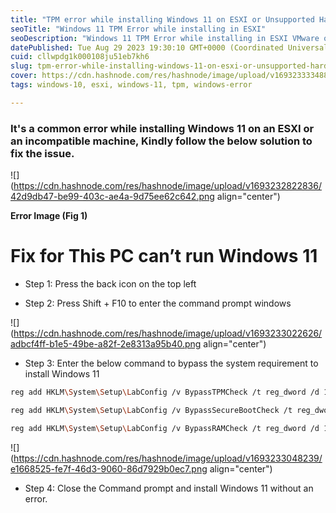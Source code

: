 ```yaml
---
title: "TPM error while installing Windows 11 on ESXI or Unsupported Hardware"
seoTitle: "Windows 11 TPM Error while installing in ESXI"
seoDescription: "Windows 11 TPM Error while installing in ESXI VMware on unsupported hardware"
datePublished: Tue Aug 29 2023 19:30:10 GMT+0000 (Coordinated Universal Time)
cuid: cllwpdg1k000108ju51eb7kh6
slug: tpm-error-while-installing-windows-11-on-esxi-or-unsupported-hardware
cover: https://cdn.hashnode.com/res/hashnode/image/upload/v1693233334881/618dc05d-274b-4aae-917c-6dce47954a80.png
tags: windows-10, esxi, windows-11, tpm, windows-error

---
```


### It's a common error while installing Windows 11 on an ESXI or an incompatible machine, Kindly follow the below solution to fix the issue.

![](https://cdn.hashnode.com/res/hashnode/image/upload/v1693232822836/42d9db47-be99-403c-ae4a-9d75ee62c642.png align="center")

**Error Image (Fig 1)**

# Fix for This PC can’t run Windows 11

* Step 1: Press the back icon on the top left
    
* Step 2: Press Shift + F10 to enter the command prompt windows
    

![](https://cdn.hashnode.com/res/hashnode/image/upload/v1693233022626/adbcf4ff-b1e5-49be-a82f-2e8313a95b40.png align="center")

* Step 3: Enter the below command to bypass the system requirement to install Windows 11
    

```bash
reg add HKLM\System\Setup\LabConfig /v BypassTPMCheck /t reg_dword /d 1
```

```bash
reg add HKLM\System\Setup\LabConfig /v BypassSecureBootCheck /t reg_dword /d 1
```

```bash
reg add HKLM\System\Setup\LabConfig /v BypassRAMCheck /t reg_dword /d 1
```

![](https://cdn.hashnode.com/res/hashnode/image/upload/v1693233048239/e1668525-fe7f-46d3-9060-86d7929b0ec7.png align="center")

* Step 4: Close the Command prompt and install Windows 11 without an error.